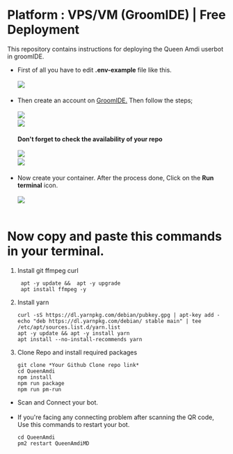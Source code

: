 # Platform : VPS/VM (GroomIDE) | Free Deployment
This repository contains instructions for deploying the Queen Amdi userbot in groomIDE.

- First of all you have to edit <b>.env-example</b> file like this.<br><br>
<img src="https://i.ibb.co/16xKy1m/image.png"><br><br>
- Then create an account on <a href="https://ide.goorm.io/">GroomIDE.</a> Then follow the steps; <br><br>
<img src="https://i.ibb.co/1rLZCBt/image.png"><br>
<img src="https://i.ibb.co/jg8z5xS/image.png"><br><br>
<b>Don't forget to check the availability of your repo</b><br><br>
<img src="https://i.ibb.co/1Jcwrqz/image.png"><br>
<img src="https://i.ibb.co/wCtfkZJ/image.png"><br><br>
- Now create your container. After the process done, Click on the <b>Run terminal</b> icon.<br><br>
<img src="https://i.ibb.co/CWnhY3g/image.png"><br><br>
# Now copy and paste this commands in your terminal.
   1. Install git ffmpeg curl 
      ```
       apt -y update &&  apt -y upgrade 
       apt install ffmpeg -y
      ```
      
   2. Install yarn
      ```
      curl -sS https://dl.yarnpkg.com/debian/pubkey.gpg | apt-key add - 
      echo "deb https://dl.yarnpkg.com/debian/ stable main" | tee /etc/apt/sources.list.d/yarn.list
      apt -y update && apt -y install yarn
      apt install --no-install-recommends yarn
      ```
      
   3. Clone Repo and install required packages
      ```
      git clone *Your Github Clone repo link*
      cd QueenAmdi
      npm install
      npm run package
      npm run pm-run
      ```
      
- Scan and Connect your bot.<br><br>
- If you're facing any connecting problem after scanning the QR code, Use this commands to restart your bot.<br>
  ```
  cd QueenAmdi 
  pm2 restart QueenAmdiMD
  ```

